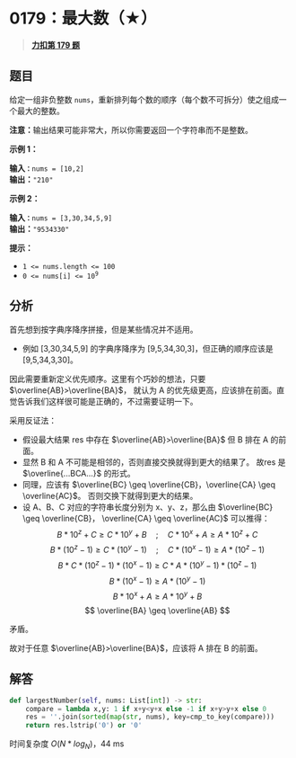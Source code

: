 # 0179：最大数（★）


> <u>**[力扣第 179 题](https://leetcode.cn/problems/largest-number/)**</u>

## 题目

<p>给定一组非负整数 <code>nums</code>，重新排列每个数的顺序（每个数不可拆分）使之组成一个最大的整数。</p>

<p><strong>注意：</strong>输出结果可能非常大，所以你需要返回一个字符串而不是整数。</p>



<p><strong>示例 1：</strong></p>

<pre>
<strong>输入<code>：</code></strong><code>nums = [10,2]</code>
<strong>输出：</strong><code>"210"</code></pre>

<p><strong>示例 2：</strong></p>

<pre>
<strong>输入<code>：</code></strong><code>nums = [3,30,34,5,9]</code>
<strong>输出：</strong><code>"9534330"</code>
</pre>



<p><strong>提示：</strong></p>

<ul>
<li><code>1 &lt;= nums.length &lt;= 100</code></li>
<li><code>0 &lt;= nums[i] &lt;= 10<sup>9</sup></code></li>
</ul>


## 分析

首先想到按字典序降序拼接，但是某些情况并不适用。
- 例如 [3,30,34,5,9] 的字典序降序为 [9,5,34,30,3]，但正确的顺序应该是 [9,5,34,3,30]。

因此需要重新定义优先顺序。这里有个巧妙的想法，只要 $\overline{AB}>\overline{BA}$，
就认为 A 的优先级更高，应该排在前面。直觉告诉我们这样很可能是正确的，不过需要证明一下。

采用反证法：
- 假设最大结果 res 中存在 $\overline{AB}>\overline{BA}$ 但 B 排在 A 的前面。
- 显然 B 和 A 不可能是相邻的，否则直接交换就得到更大的结果了。
故res 是 $\overline{...BCA...}$ 的形式。
- 同理，应该有 $\overline{BC} \geq \overline{CB}，\overline{CA} \geq \overline{AC}$。
否则交换下就得到更大的结果。
- 设 A、B、C 对应的字符串长度分别为 x、y、z，那么由 $\overline{BC} \geq \overline{CB}，
\overline{CA} \geq \overline{AC}$ 可以推得：
$$ B * 10^z + C \geq C * 10^y + B \quad ; \quad C * 10^x + A \geq A * 10^z + C $$
$$ B * (10^z-1) \geq C * (10^y-1) \quad ; \quad C * (10^x-1) \geq A * (10^z-1) $$
$$ B * C * (10^z-1) * (10^x-1) \geq C * A * (10^y-1) * (10^z-1) $$
$$ B * (10^x-1) \geq A * (10^y-1) $$
$$ B * 10^x + A \geq A * 10^y + B $$
$$ \overline{BA} \geq \overline{AB} $$

矛盾。

故对于任意 $\overline{AB}>\overline{BA}$，应该将 A 排在 B 的前面。

## 解答

```python
def largestNumber(self, nums: List[int]) -> str:
    compare = lambda x,y: 1 if x+y<y+x else -1 if x+y>y+x else 0
    res = ''.join(sorted(map(str, nums), key=cmp_to_key(compare)))
    return res.lstrip('0') or '0'
```
时间复杂度 $O(N*log_N)$，44 ms



